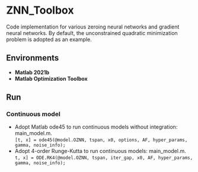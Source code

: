 # ZNN_Toolbox
Code implementation for various zeroing neural networks and gradient neural networks.
By default, the unconstrained quadratic minimization problem is adopted as an example.

## Environments
- **Matlab 2021b**
- **Matlab Optimization Toolbox**

## Run 
### Continuous model
- Adopt Matlab ode45 to run continuous models without integration: main_model.m.  
`[t, x] = ode45(@model.OZNN, tspan, x0, options, AF, hyper_params, gamma, noise_info);`
- Adopt 4-order Runge-Kutta to run continuous models: main_model.m.  
`t, x] = ODE.RK4(@model.OZNN, tspan, iter_gap, x0, AF, hyper_params, gamma, noise_info);`
